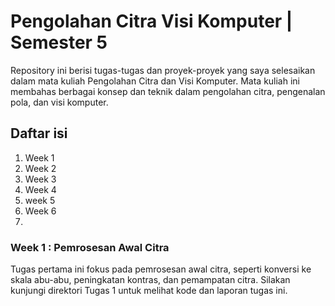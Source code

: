 # Pengolahan Citra Visi Komputer | Semester 5
Repository ini berisi tugas-tugas dan proyek-proyek yang saya selesaikan dalam mata kuliah Pengolahan Citra dan Visi Komputer. Mata kuliah ini membahas berbagai konsep dan teknik dalam pengolahan citra, pengenalan pola, dan visi komputer.

## Daftar isi
1. Week 1
2. Week 2
3. Week 3
4. Week 4
5. week 5
6. Week 6
7. 

### Week 1  : Pemrosesan Awal Citra
Tugas pertama ini fokus pada pemrosesan awal citra, seperti konversi ke skala abu-abu, peningkatan kontras, dan pemampatan citra. Silakan kunjungi direktori Tugas 1 untuk melihat kode dan laporan tugas ini.
